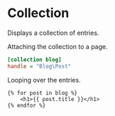 # Collection

Displays a collection of entries.

Attaching the collection to a page.

```ini
[collection blog]
handle = "Blog\Post"
```

Looping over the entries.

```twig
{% for post in blog %}
    <h1>{{ post.title }}</h1>
{% endfor %}
```
